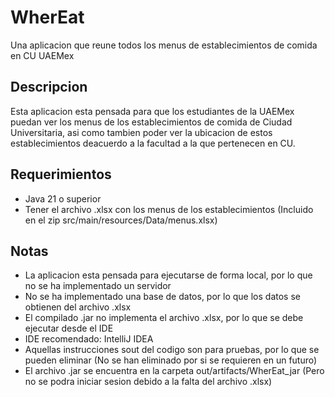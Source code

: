 # WherEat
Una aplicacion que reune todos los menus de 
establecimientos de comida en CU UAEMex

## Descripcion
Esta aplicacion esta pensada para que los estudiantes de la
UAEMex puedan ver los menus de los establecimientos de comida
de Ciudad Universitaria, asi como tambien poder ver la ubicacion
de estos establecimientos deacuerdo a 
la facultad a la que pertenecen en CU.

## Requerimientos
- Java 21 o superior
- Tener el archivo .xlsx con los menus de los establecimientos (Incluido en el zip src/main/resources/Data/menus.xlsx)

## Notas
- La aplicacion esta pensada para ejecutarse de forma local, por lo que no se ha implementado un servidor
- No se ha implementado una base de datos, por lo que los datos se obtienen del archivo .xlsx
- El compilado .jar no implementa el archivo .xlsx, por lo que se debe ejecutar desde el IDE
- IDE recomendado: IntelliJ IDEA
- Aquellas instrucciones sout del codigo son para pruebas, por lo que se pueden eliminar (No se han eliminado por si se requieren en un futuro)
- El archivo .jar se encuentra en la carpeta out/artifacts/WherEat_jar (Pero no se podra iniciar sesion debido a la falta del archivo .xlsx)

